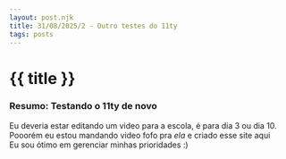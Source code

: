 ```yaml
---
layout: post.njk
title: 31/08/2025/2 - Outro testes do 11ty
tags: posts
---
```

# {{ title }}

### Resumo: Testando o 11ty de novo

Eu deveria estar editando um video para a escola, é para dia 3 ou dia 10. \
Pooorém eu estou mandando video fofo pra _ela_ e criado esse site aqui \
Eu sou ótimo em gerenciar minhas prioridades :)
